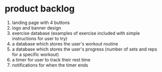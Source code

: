 # product backlog
1. landing page with 4 buttons
2. logo and banner design
3. exercise database (examples of exercise included with simple instructions for user to try)
4. a database which stores the user's workout routine
5. a database which stores the user's progress (number of sets and reps for a specific workout)
6. a timer for user to track their rest time
7. notifications for when the timer ends


